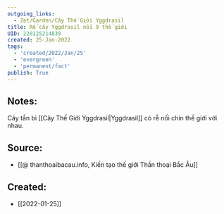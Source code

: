 ```yaml
---
outgoing_links:
  - Zet/Garden/Cây Thế Giới Yggdrasil
title: Rễ cây Yggdrasil nối 9 thế giới
UID: 220125214839
created: 25-Jan-2022
tags:
  - 'created/2022/Jan/25'
  - 'evergreen'
  - 'permanent/fact'
publish: True
---
```

## Notes:
Cây tần bì [[Cây Thế Giới Yggdrasil|Yggdrasil]] có rễ nối chín thế giới với nhau.

## Source:
- [[@ thanthoaibacau.info, Kiến tạo thế giới  Thần thoại Bắc Âu]]



## Created:
- [[2022-01-25]]
